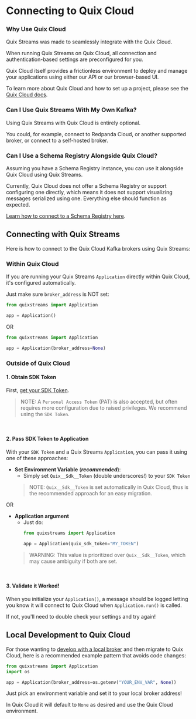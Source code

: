 # Connecting to Quix Cloud

### Why Use Quix Cloud
Quix Streams was made to seamlessly integrate with the Quix Cloud.

When running Quix Streams on Quix Cloud, all connection and authentication-based 
settings are preconfigured for you.

Quix Cloud itself provides a frictionless environment to deploy and manage your applications using either
our API or our browser-based UI.

To learn more about Quix Cloud and how to set up a project, please see the [Quix Cloud docs](https://quix.io/docs/quix-cloud/overview.html#developing-your-stream-processing-application).

### Can I Use Quix Streams With My Own Kafka?

Using Quix Streams with Quix Cloud is entirely optional.  

You could, for example, connect to Redpanda Cloud, or another supported broker, or connect to a self-hosted broker.


### Can I Use a Schema Registry Alongside Quix Cloud?

Assuming you have a Schema Registry instance, you can use it alongside Quix Cloud using 
Quix Streams.

Currently, Quix Cloud does not offer a Schema Registry or support configuring one directly, 
which means it does not support visualizing messages serialized using one. Everything 
else should function as expected.

[Learn how to connect to a Schema Registry here](./advanced/schema-registry.md).

## Connecting with Quix Streams

Here is how to connect to the Quix Cloud Kafka brokers using Quix Streams:

### Within Quix Cloud

If you are running your Quix Streams `Application` directly within Quix Cloud, it's configured automatically.

Just make sure `broker_address` is NOT set:

```python
from quixstreams import Application

app = Application()
```
OR
```python
from quixstreams import Application

app = Application(broker_address=None)
```

### Outside of Quix Cloud


#### 1. Obtain SDK Token
First, [get your SDK Token](https://quix.io/docs/develop/authentication/streaming-token.html#how-to-find).

> NOTE: A `Personal Access Token` (PAT) is also accepted, but often requires more configuration 
> due to raised privileges. We recommend using the `SDK Token`.

<br>

#### 2. Pass SDK Token to Application
With your `SDK Token` and a Quix Streams `Application`, you can pass it using one of
these approaches:

- **Set Environment Variable** (***recommended***):
    - Simply set `Quix__Sdk__Token` (double underscores!) to your `SDK Token`
  > NOTE: `Quix__Sdk__Token` is set automatically in Quix Cloud, thus is the recommended approach for an easy migration.
  
OR <br>

- **Application argument** 
    - Just do:
      ```python
      from quixstreams import Application
      
      app = Application(quix_sdk_token="MY_TOKEN")
      ```
  > WARNING: This value is prioritized over `Quix__Sdk__Token`, which may cause ambiguity if both are set.

<br>

#### 3. Validate it Worked! 
When you initialize your `Application()`, a message should be logged letting 
you know it will connect to Quix Cloud when `Application.run()` is called. 

If not, you'll need to double check your settings and try again!

## Local Development to Quix Cloud

For those wanting to [develop with a local broker](tutorials/README.md#running-kafka-locally) 
and then migrate to Quix Cloud, here is a recommended example pattern that avoids code changes:

```python
from quixstreams import Application
import os

app = Application(broker_address=os.getenv("YOUR_ENV_VAR", None))
```

Just pick an environment variable and set it to your local broker address!

In Quix Cloud it will default to `None` as desired and use the Quix Cloud environment.